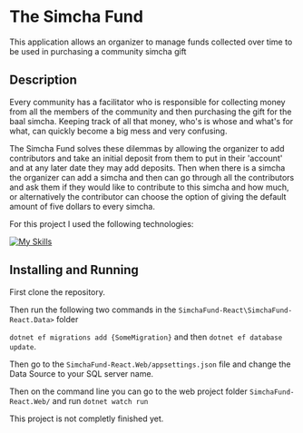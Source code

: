 # The Simcha Fund
This application allows an organizer to manage funds collected over time to be used in purchasing a community simcha gift

## Description
Every community has a facilitator who is responsible for collecting money from all the members of the community and then purchasing the gift for the baal simcha. Keeping track of all that money, who's is whose and what's for what, can quickly become a big mess and very confusing.


The Simcha Fund solves these dilemmas by allowing the organizer to add contributors and take an initial deposit from them to put in their 'account' and at any later date they may add deposits. Then when there is a simcha the organizer can add a simcha and then can go through all the contributors and ask them if they would like to contribute to this simcha and how much, or alternatively the contributor can choose the option of giving the default amount of five dollars to every simcha.

For this project I used the following technologies:

[![My Skills](https://skillicons.dev/icons?i=cs,dotnet,js,vite,react,bootstrap&theme=dark&perline=30)](https://skillicons.dev)

 ## Installing and Running

First clone the repository.

Then run the following two commands in the `SimchaFund-React\SimchaFund-React.Data>` folder
 
 `dotnet ef migrations add {SomeMigration}`
and then `dotnet ef database update`.

Then go to the `SimchaFund-React.Web/appsettings.json` file
and change the Data Source to your SQL server name.

Then on the command line you can go to the web project folder `SimchaFund-React.Web/`
and run `dotnet watch run` 


This project is not completly finished yet.

